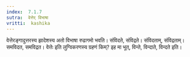 ```yaml
---
index:  7.1.7
sutra:  वेत्तेर् विभाषा
vritti:  kashika 
---
```


वेत्तेरङ्गादुत्तरस्य झादेशस्य अतो विभाषा रुढागमो भवति। संविदते, संविद्रते। संविदताम्, संविद्रताम्। समविदत, समविद्रत। वेत्तेः इति लुग्विकरणस्य ग्रहणं किम्? इह मा भूत्, विन्ते, विन्दाते, विन्दते इति।

